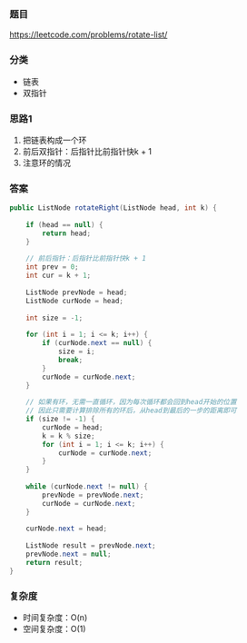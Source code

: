 ### 题目
https://leetcode.com/problems/rotate-list/

### 分类
* 链表
* 双指针

### 思路1
1. 把链表构成一个环
2. 前后双指针：后指针比前指针快k + 1
3. 注意环的情况

### 答案
```java
public ListNode rotateRight(ListNode head, int k) {
    
    if (head == null) {
        return head;
    }
    
    // 前后指针：后指针比前指针快k + 1
    int prev = 0;
    int cur = k + 1;
    
    ListNode prevNode = head;
    ListNode curNode = head;
    
    int size = -1;
    
    for (int i = 1; i <= k; i++) {
        if (curNode.next == null) {
            size = i;
            break;
        }
        curNode = curNode.next;
    }
    
    // 如果有环，无需一直循环，因为每次循环都会回到head开始的位置
    // 因此只需要计算排除所有的环后，从head到最后的一步的距离即可
    if (size != -1) {
        curNode = head;
        k = k % size;
        for (int i = 1; i <= k; i++) {
            curNode = curNode.next;
        }
    }
    
    while (curNode.next != null) {
        prevNode = prevNode.next;
        curNode = curNode.next;
    }
    
    curNode.next = head;
    
    ListNode result = prevNode.next;
    prevNode.next = null;
    return result;
}
```

### 复杂度
* 时间复杂度：O(n)
* 空间复杂度：O(1)

